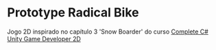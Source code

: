 # Prototype Radical Bike

Jogo 2D inspirado no capítulo 3 'Snow Boarder' do curso [Complete C# Unity Game Developer 2D](https://www.udemy.com/course/unitycourse/)